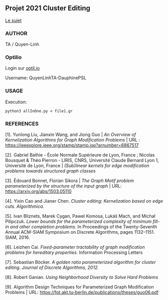 ## Projet 2021 Cluster Editing

[Le sujet](https://www.lamsade.dauphine.fr/~sikora/ens/graphes/projet2021/)

### AUTHOR

TA / Quyen-Linh

### Optilio

Login sur [optil.io](https://www.optil.io/optilion/)

Username: QuyenLinhTA-DauphinePSL

### USAGE

Execution: 

    python3 allInOne.py < file1.gr

### REFERENCES

[1]. Yunlong Liu, Jianxin Wang, and Jiong Guo | _An Overview of Kernelization Algorithms for Graph Modification Problems_ | URL : https://ieeexplore.ieee.org/stamp/stamp.jsp?arnumber=6867517

[2]. Gabriel Bathie - École Normale Supérieure de Lyon, France ; Nicolas Bousquet & Théo Pierron - LIRIS, CNRS, Université Claude Bernard Lyon 1, Université de Lyon, France | _(Sub)linear kernels for edge modification problems
towards structured graph classes_

[3]. Édouard Bonnet, Florian Sikora | _The Graph Motif problem parameterized by the structure of the input graph_ | URL: https://arxiv.org/abs/1503.05110

[4]. Yixin Cao and Jianer Chen. _Cluster editing: Kernelization based on edge cuts. Algorithmica._

[5]. Ivan Bliznets, Marek Cygan, Pawel Komosa, Lukáš Mach, and Michał Pilipczuk. _Lower
bounds for the parameterized complexity of minimum fill-in and other completion problems_.
In Proceedings of the Twenty-Seventh Annual ACM-SIAM Symposium on Discrete Algorithms,
pages 1132–1151. SIAM, 2016.

[6]. Leizhen Cai. _Fixed-parameter tractability of graph modification problems for hereditary
properties._ Information Processing Letters

[7]. Sebastian Böcker. _A golden ratio parameterized algorithm for cluster editing. Journal of Discrete Algorithms, 2012._

[8]. Robert Ganian. _Using Neighborhood Diversity to Solve Hard Problems_

[9]. Algorithm Design Techniques for Parameterized Graph Modification Problems | URL: https://fpt.akt.tu-berlin.de/publications/theses/guo06.pdf
